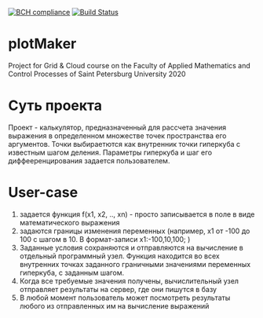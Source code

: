 [![BCH compliance](https://bettercodehub.com/edge/badge/Rexarrior/plotMaker?branch=master)](https://bettercodehub.com/)
[![Build Status](https://travis-ci.org/Rexarrior/plotMaker.svg?branch=master)](https://travis-ci.org/Rexarrior/plotMaker)
# plotMaker
Project for Grid &amp; Cloud course on the Faculty of Applied Mathematics and Control Processes of Saint Petersburg University 2020

# Суть проекта 

Проект - калькулятор, предназначенный для рассчета значения выражения в определенном множестве точек пространства его аргументов. Точки выбираетются как внутренник точки гиперкуба с известным шагом деления. Параметры гиперкуба и шаг его диффееренцирования задается пользователем. 

# User-case
1) задается функция f(x1, x2, .., xn) - просто записывается в поле в виде математического выражения
2) задаются границы изменения переменных (например, x1 от -100 до 100 с шагом в 10. В формат-записи x1:-100,10,100; )
3) Заданные условия сохраняются и отправляются на вычисление в отдельный программный узел. Функция находится во всех внутренних точках заданного граничными значениями переменных гиперкуба, с заданным шагом. 
4) Когда все требуемые значения получены, вычислительный узел отправляет результаты на сервер, где они пишутся в базу
5) В любой момент пользователь может посмотреть результаты любого из отправленных им на вычисление выражений
